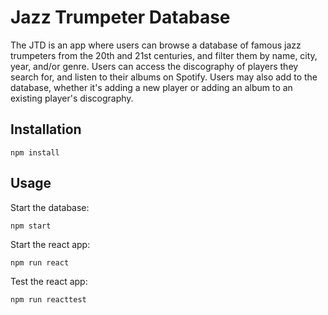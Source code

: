 # Jazz Trumpeter Database

The JTD is an app where users can browse a database of famous jazz trumpeters from the 20th and 21st centuries, and filter them by name, city, year, and/or genre. Users can access the discography of players they search for, and listen to their albums on Spotify. Users may also add to the database, whether it's adding a new player or adding an album to an existing player's discography.

## Installation

```
npm install
```

## Usage

Start the database:

```
npm start
```

Start the react app:

```
npm run react
```

Test the react app:

```
npm run reacttest
```
